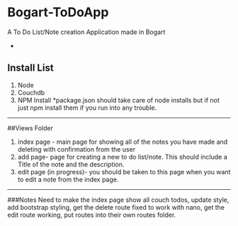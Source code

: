 Bogart-ToDoApp
==============

A To Do List/Note creation Application made in Bogart

-
## Install List
1. Node
2. Couchdb
3. NPM Install
  *package.json should take care of node installs but if not just npm install them if you run into any trouble.

-----------

##Views Folder
1. index page - main page for showing all of the notes you have made and deleting with confirmation from the user
2. add page- page for creating a new to do list/note. This should include a Title of the note and the description.
3. edit page (in progress)- you should be taken to this page when you want to edit a note from the index page.

-------
###Notes
Need to make the index page show all couch todos, update style, add bootstrap styling, get the delete route fixed to work with nano, get the edit route working, put routes into their own routes folder.